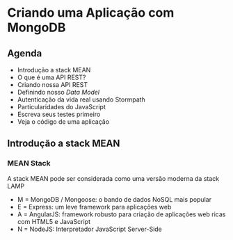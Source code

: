 # Criando uma Aplicação com MongoDB

## Agenda

* Introdução a stack MEAN
* O que é uma API REST?
* Criando nossa API REST
* Definindo nosso *Data Model*
* Autenticação da vida real usando Stormpath
* Particularidades do JavaScript
* Escreva seus testes primeiro
* Veja o código de uma aplicação

## Introdução a stack MEAN

### MEAN Stack

A stack MEAN pode ser considerada como uma versão moderna da stack LAMP

* M = MongoDB / Mongoose: o bando de dados NoSQL mais popular
* E = Express: um leve framework para aplicações web
* A = AngularJS: framework robusto para criação de aplicações web ricas com HTML5 e JavaScript
* N = NodeJS: Interpretador JavaScript Server-Side